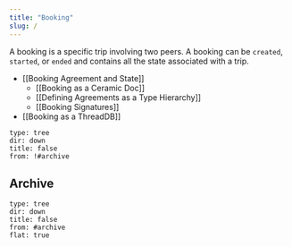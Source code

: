 ```yaml
---
title: "Booking"
slug: /
---
```


A booking is a specific trip involving two peers. A booking can be `created`, `started`, or `ended` and contains all the state associated with a trip.

- [[Booking Agreement and State]]
  - [[Booking as a Ceramic Doc]]
  - [[Defining Agreements as a Type Hierarchy]]
  - [[Booking Signatures]]
- [[Booking as a ThreadDB]]

```breadcrumbs
type: tree
dir: down
title: false
from: !#archive
```

## Archive

```breadcrumbs
type: tree
dir: down
title: false
from: #archive
flat: true
```
